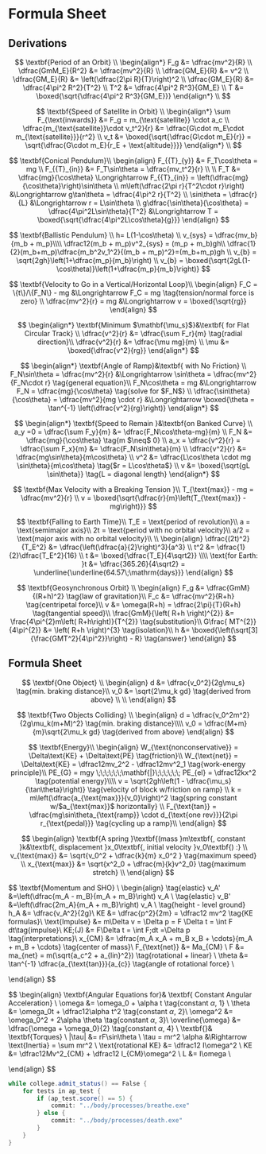 # Formula Sheet

## Derivations
$$
\textbf{Period of an Orbit} \\
\begin{align*}
F_g &= \dfrac{mv^2}{R} \\
\dfrac{GmM_E}{R^2} &= \dfrac{mv^2}{R} \\
\dfrac{GM_E}{R} &= v^2 \\
\dfrac{GM_E}{R} &= \left(\dfrac{2\pi R}{T}\right)^2 \\
\dfrac{GM_E}{R} &= \dfrac{4\pi^2 R^2}{T^2} \\
T^2 &= \dfrac{4\pi^2 R^3}{GM_E} \\
T &= \boxed{\sqrt{\dfrac{4\pi^2 R^3}{GM_E}}}
\end{align*} \\
$$

$$
\textbf{Speed of Satellite in Orbit} \\
\begin{align*}
\sum F_{\text{inwards}} &= F_g = m_{\text{satellite}} \cdot a_c \\
\dfrac{m_{\text{satellite}}\cdot v_t^2}{r} &= \dfrac{G\cdot m_E\cdot m_{\text{satellite}}}{r^2} \\
v_t &= \boxed{\sqrt{\dfrac{G\cdot m_E}{r}} = \sqrt{\dfrac{G\cdot m_E}{r_E + \text{altitude}}}}
\end{align*} \\
$$

$$
\textbf{Conical Pendulum}\\
\begin{align}
F_{{T}_{y}} &= F_T\cos\theta = mg \\  
F_{{T}_{in}} &= F_T\sin\theta = \dfrac{mv_t^2}{r} \\ \\
F_T &= \dfrac{mg}{\cos\theta} \Longrightarrow F_{{T}_{in}} = \left(\dfrac{mg}{\cos\theta}\right)\sin\theta  \\
m\left(\dfrac{2\pi r}{T^2\cdot r}\right) &\Longrightarrow g\tan\theta = \dfrac{4\pi^2 r}{T^2} \\
\sin\theta = \dfrac{r}{L} &\Longrightarrow r = L\sin\theta \\
g\dfrac{\sin\theta}{\cos\theta} = \dfrac{4\pi^2L\sin\theta}{T^2} &\Longrightarrow T = \boxed{\sqrt{\dfrac{4\pi^2L\cos\theta}{g}}}
\end{align}
$$

$$
\textbf{Ballistic Pendulum} \\
h= L(1-\cos\theta) \\
v_{sys} = \dfrac{mv_b}{m_b + m_p}\\\\
\dfrac12(m_b + m_p)v^2_{sys} = (m_p + m_b)gh\\
\dfrac{1}{2}(m_b+m_p)\dfrac{m_b^2v_1^2}{(m_b + m_p)^2}=(m_b+m_p)gh \\
v_{b} = \sqrt{2gh}\left(1+\dfrac{m_p}{m_b}\right) \\
v_{b} = \boxed{\sqrt{2gL(1-\cos\theta)}\left(1+\dfrac{m_p}{m_b}\right)}
$$


$$
\textbf{Velocity to Go in a Vertical/Horizontal Loop}\\
\begin{align}
F_C = \{t\}/\{F_N\} - mg &\Longrightarrow F_C = mg \tag{tension/normal force is zero} \\
\dfrac{mv^2}{r} = mg &\Longrightarrow v = \boxed{\sqrt{rg}}
\end{align}
$$

$$
\begin{align*}
\textbf{Minimum $\mathbf{\mu_s}$}&\textbf{ for Flat Circular Track} \\
\dfrac{v^2}{r} &= \dfrac{\sum F_r}{m} \tag{radial direction}\\
\dfrac{v^2}{r} &= \dfrac{\mu mg}{m} \\
\mu &= \boxed{\dfrac{v^2}{rg}}
\end{align*}
$$

$$
\begin{align*}
\textbf{Angle of Ramp}&\textbf{ with No Friction} \\
F_N\sin\theta = \dfrac{mv^2}{r} &\Longrightarrow \sin\theta = \dfrac{mv^2}{F_N\cdot r} \tag{general equation}\\
F_N\cos\theta = mg &\Longrightarrow F_N = \dfrac{mg}{\cos\theta} \tag{solve for $F_N$} \\
\dfrac{\sin\theta}{\cos\theta} = \dfrac{mv^2}{mg \cdot r} &\Longrightarrow \boxed{\theta = \tan^{-1} \left(\dfrac{v^2}{rg}\right)}
\end{align*}
$$

$$
\begin{align*}
\textbf{Speed to Remain }&\textbf{on Banked Curve} \\
a_y =0 = \dfrac{\sum F_y}{m} &= \dfrac{F_N\cos\theta-mg}{m} \\
F_N &= \dfrac{mg}{\cos\theta} \tag{m $\neq$ 0} \\
a_x = \dfrac{v^2}{r} = \dfrac{\sum F_x}{m} &= \dfrac{F_N\sin\theta}{m} \\
\dfrac{v^2}{r} &= \dfrac{mg\sin\theta}{m\cos\theta} \\
v^2 &= \dfrac{L\cos\theta \cdot mg \sin\theta}{m\cos\theta} \tag{$r = L\cos\theta$} \\
v &= \boxed{\sqrt{gL \sin\theta}} \tag{L = diagonal length}
\end{align*}
$$

$$
\textbf{Max Velocity with a Breaking Tension }\\
T_{\text{max}} - mg = \dfrac{mv^2}{r} \\
v = \boxed{\sqrt{\dfrac{r}{m}\left(T_{\text{max}} - mg\right)}}
$$

$$
\textbf{Falling to Earth Time}\\
T_E = \text{period of revolution}\\
a = \text{semimajor axis}\\
2t = \text{period with no orbital velocity}\\
a/2 = \text{major axis with no orbital velocity}\\ \\
\begin{align}
\dfrac{(2t)^2}{T_E^2} &= \dfrac{\left(\dfrac{a}{2}\right)^3}{a^3} \\
t^2 &= \dfrac{1}{2}\dfrac{T_E^2}{16} \\
t &= \boxed{\dfrac{T_E}{4\sqrt2}} \\\\
\text{for Earth: }t &= \dfrac{365.26}{4\sqrt2} = \underline{\underline{64.57\;\mathrm{days}}}
\end{align}
$$

$$
\textbf{Geosynchronous Orbit} \\
\begin{align}
F_g &= \dfrac{GmM}{(R+h)^2} \tag{law of gravitation}\\
F_c &= \dfrac{mv^2}{R+h} \tag{centripetal force}\\
v &= \omega(R+h) = \dfrac{2\pi}{T}(R+h) \tag{tangential speed}\\
\frac{GmM}{\left( R+h \right)^{2}} &= \frac{4\pi^{2}m\left( R+h\right)}{T^{2}} \tag{substitution}\\
G\frac{ MT^{2}}{4\pi^{2}} &= \left( R+h \right)^{3} \tag{isolation}\\
h &= \boxed{\left(\sqrt[3]{\frac{GMT^2}{4\pi^2}}\right) - R} \tag{answer}
\end{align}
$$



## Formula Sheet

$$
\textbf{One Object} \\
\begin{align}
d &= \dfrac{v_0^2}{2g\mu_s} \tag{min. braking distance}\\
v_0 &= \sqrt{2\mu_k gd} \tag{derived from above} \\ \\
\end{align}
$$

$$
\textbf{Two Objects Colliding} \\
\begin{align}
d = \dfrac{v_0^2m^2}{2g\mu_k(m+M)^2} \tag{min. braking distance}\\\\
v_0 = \dfrac{M+m}{m}\sqrt{2\mu_k gd} \tag{derived from above}
\end{align}
$$

$$
\textbf{Energy}\\
\begin{align}
W_{\text{nonconservative}} = \Delta\text{KE} + \Delta\text{PE} \tag{friction}\\
W_{\text{net}} = \Delta\text{KE} = \dfrac12mv_2^2 - \dfrac12mv^2_1 \tag{work-energy principle}\\
PE_{G} = mgy \;\;\;\;\;\;\mathbf{|}\;\;\;\;\;\; PE_{el} = \dfrac12kx^2 \tag{potential energy}\\\\
v = \sqrt{2gh\left(1 - \dfrac{\mu_s}{\tan\theta}\right)} \tag{velocity of block w/friction on ramp} \\
k = m\left(\dfrac{a_{\text{max}}}{v_0}\right)^2 \tag{spring constant w/$a_{\text{max}}$ horizontally} \\
F_{\text{tan}} = \dfrac{mg\sin\theta_{\text{ramp}} \cdot d_{\text{one rev}}}{2\pi r_{\text{pedal}}} \tag{cycling up a ramp}\\
\end{align}
$$


$$
\begin{align}
\textbf{A spring }\textbf{(mass }m\textbf{, constant }k&\textbf{, displacement }x_0\textbf{, initial velocity }v_0\textbf{) :} \\
v_{\text{max}} &= \sqrt{v_0^2 + \dfrac{k}{m} x_0^2 } \tag{maximum speed} \\
x_{\text{max}} &= \sqrt{x^2_0 + \dfrac{m}{k}v^2_0} \tag{maximum stretch} \\
\end{align}
$$

$$
\textbf{Momentum and SHO} \\
\begin{align}
\tag{elastic}
v_A' &=\left(\dfrac{m_A - m_B}{m_A + m_B}\right) v_A \\
\tag{elastic}
v_B' &=\left(\dfrac{2m_A}{m_A + m_B}\right) v_A \\
\tag{height - level ground}
h_A &= \dfrac{v_A^2}{2g}\\
KE &= \dfrac{p^2}{2m} = \dfrac12 mv^2 \tag{KE formulas}\\
\text{Impulse} &= m\Delta v = \Delta p = F \Delta t = \int F dt\tag{impulse}\\
KE\;(J) &= F\Delta t = \int F\;dt =\Delta p \tag{interpretations}\\
x_{CM} &= \dfrac{m_A x_A + m_B x_B + \cdots}{m_A + m_B + \cdots} \tag{center of mass}\\
F_{\text{net}} &= Ma_{CM} \\
F &= ma_{net} = m(\sqrt{a_c^2 + a_{lin}^2}) \tag{rotational + linear} \\
\theta &= \tan^{-1} \dfrac{a_{\text{tan}}}{a_{c}} \tag{angle of rotational force} \\

\end{align}
$$

$$
\begin{align}
\textbf{Angular Equations for}& \textbf{ Constant Angular Acceleration} \\
\omega &= \omega_0 + \alpha t \tag{constant $\alpha$, 1} \\
\theta &= \omega_0t + \dfrac12\alpha t^2 \tag{constant $\alpha$, 2}\\
\omega^2 &= \omega_0^2 + 2\alpha \theta \tag{constant $\alpha$, 3}\\
\overline{\omega} &= \dfrac{\omega + \omega_0}{2} \tag{constant $\alpha$, 4} \\
\textbf{}& \textbf{Torques} \\
|\tau| &= rF\sin\theta \\
\tau = mr^2 \alpha &\Rightarrow \text{Inertia} = \sum mr^2 \\
\text{rotational KE} &= \dfrac12 I\omega^2 \\
KE &= \dfrac12Mv^2_{CM} + \dfrac12 I_{CM}\omega^2 \\
L &= I\omega \\

\end{align}
$$

```java
while college.admit_status() == False {
	for tests in ap_test {
		if (ap_test.score() == 5) {
			commit: "../body/processes/breathe.exe"
		} else {
			commit: "../body/processes/death.exe"
		}
	}
}
```
